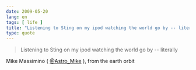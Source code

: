 ```yaml
---
date: 2009-05-20
lang: en
tags: [ life ]
title: "Listening to Sting on my ipod watching the world go by -- literally"
type: quote
---
```


> Listening to Sting on my ipod watching the world go by -- literally

Mike Massimino (
[\@Astro_Mike](http://twitter.com/Astro_Mike/status/1852202172) ), from
the earth orbit


